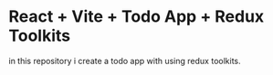 # React + Vite + Todo App + Redux Toolkits

in this repository i create a todo app with using redux toolkits.
